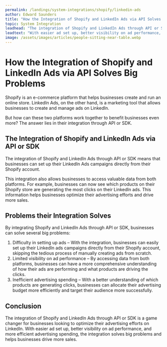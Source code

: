 ```yaml
---
permalink: /landings/system-integrations/shopify/linkedin-ads
author: Edward Saunders
title: "How the Integration of Shopify and LinkedIn Ads via API Solves Big Problems"
topic: System Integration
leadhead: "The integration of Shopify and LinkedIn Ads through API or SDK is a game changer for businesses looking to optimize their advertising efforts on LinkedIn"
leadtext: "With easier ad set up, better visibility on ad performance, and more efficient advertising spending, the integration solves big problems and helps businesses drive more sales."
image: /assets/images/articles/people-sitting-near-table.webp
---
```

<div class="arttext">	<h1>How the Integration of Shopify and LinkedIn Ads via API Solves Big Problems</h1>
	<p>Shopify is an e-commerce platform that helps businesses create and run an online store. LinkedIn Ads, on the other hand, is a marketing tool that allows businesses to create and manage ads on LinkedIn.</p>
	<p>But how can these two platforms work together to benefit businesses even more? The answer lies in their integration through API or SDK.</p>
	<h2>The Integration of Shopify and LinkedIn Ads via API or SDK</h2>
	<p>The integration of Shopify and LinkedIn Ads through API or SDK means that businesses can set up their LinkedIn Ads campaigns directly from their Shopify account.</p>
	<p>This integration also allows businesses to access valuable data from both platforms. For example, businesses can now see which products on their Shopify store are generating the most clicks on their LinkedIn ads. This information helps businesses optimize their advertising efforts and drive more sales.</p>
	<h2>Problems their Integration Solves</h2>
	<p>By integrating Shopify and LinkedIn Ads through API or SDK, businesses can solve several big problems:</p>
	<ol>
		<li>Difficulty in setting up ads – With the integration, businesses can easily set up their LinkedIn ads campaigns directly from their Shopify account, skipping the tedious process of manually creating ads from scratch.</li>
		<li>Limited visibility on ad performance – By accessing data from both platforms, businesses can have a more comprehensive understanding of how their ads are performing and what products are driving the clicks.</li>
		<li>Inefficient advertising spending – With a better understanding of which products are generating clicks, businesses can allocate their advertising budget more efficiently and target their audience more successfully.</li>
	</ol>
	<h2>Conclusion</h2>
	<p>The integration of Shopify and LinkedIn Ads through API or SDK is a game changer for businesses looking to optimize their advertising efforts on LinkedIn. With easier ad set up, better visibility on ad performance, and more efficient advertising spending, the integration solves big problems and helps businesses drive more sales. </p>
</div>